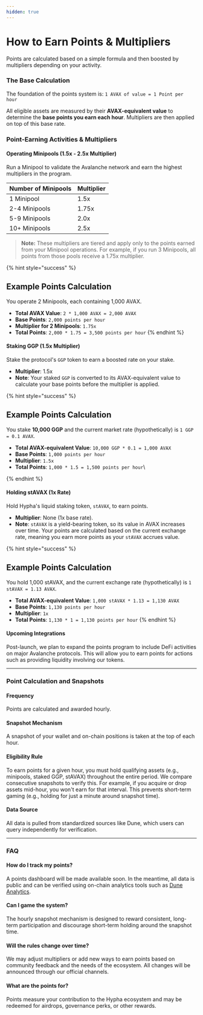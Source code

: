 ```yaml
---
hidden: true
---
```


# How to Earn Points & Multipliers

Points are calculated based on a simple formula and then boosted by multipliers depending on your activity.

### The Base Calculation

The foundation of the points system is: `1 AVAX of value = 1 Point per hour`

All eligible assets are measured by their **AVAX-equivalent value** to determine the **base points you earn each hour**. Multipliers are then applied on top of this base rate.

### Point-Earning Activities & Multipliers

#### Operating Minipools (1.5x - 2.5x Multiplier)

Run a Minipool to validate the Avalanche network and earn the highest multipliers in the program.

| Number of Minipools | Multiplier |
| ------------------- | ---------- |
| 1 Minipool          | 1.5x       |
| 2-4 Minipools       | 1.75x      |
| 5-9 Minipools       | 2.0x       |
| 10+ Minipools       | 2.5x       |

> **Note:** These multipliers are tiered and apply only to the points earned from your Minipool operations. For example, if you run 3 Minipools, all points from those pools receive a 1.75x multiplier.

{% hint style="success" %}
## Example Points Calculation

You operate 2 Minipools, each containing 1,000 AVAX.

* **Total AVAX Value**: `2 * 1,000 AVAX = 2,000 AVAX`
* **Base Points**: `2,000 points per hour`
* **Multiplier for 2 Minipools**: `1.75x`
* **Total Points**: `2,000 * 1.75 = 3,500 points per hour`
{% endhint %}

#### Staking GGP (1.5x Multiplier)

Stake the protocol's `GGP` token to earn a boosted rate on your stake.

* **Multiplier**: 1.5x
* **Note**: Your staked `GGP` is converted to its AVAX-equivalent value to calculate your base points before the multiplier is applied.

{% hint style="success" %}
## Example Points Calculation

You stake **10,000 GGP** and the current market rate (hypothetically) is `1 GGP = 0.1 AVAX`.

* **Total AVAX-equivalent Value**: `10,000 GGP * 0.1 = 1,000 AVAX`
* **Base Points**: `1,000 points per hour`
* **Multiplier**: `1.5x`
* **Total Points**: `1,000 * 1.5 = 1,500 points per hour`\

{% endhint %}

#### Holding stAVAX (1x Rate)

Hold Hypha's liquid staking token, `stAVAX`, to earn points.

* **Multiplier**: None (1x base rate).
* **Note**: `stAVAX` is a yield-bearing token, so its value in AVAX increases over time. Your points are calculated based on the current exchange rate, meaning you earn more points as your `stAVAX` accrues value.

{% hint style="success" %}
## Example Points Calculation

You hold 1,000 stAVAX, and the current exchange rate (hypothetically) is `1 stAVAX = 1.13 AVAX`.

* **Total AVAX-equivalent Value**: `1,000 stAVAX * 1.13 = 1,130 AVAX`
* **Base Points**: `1,130 points per hour`
* **Multiplier**: `1x`
* **Total Points**: `1,130 * 1 = 1,130 points per hour`&#x20;
{% endhint %}

#### Upcoming Integrations

Post-launch, we plan to expand the points program to include DeFi activities on major Avalanche protocols. This will allow you to earn points for actions such as providing liquidity involving our tokens.

***

### Point Calculation and Snapshots

#### Frequency

Points are calculated and awarded hourly.

#### Snapshot Mechanism

A snapshot of your wallet and on-chain positions is taken at the top of each hour.

#### Eligibility Rule

To earn points for a given hour, you must hold qualifying assets (e.g., minipools, staked GGP, stAVAX) throughout the entire period. We compare consecutive snapshots to verify this. For example, if you acquire or drop assets mid-hour, you won't earn for that interval. This prevents short-term gaming (e.g., holding for just a minute around snapshot time).

#### Data Source

All data is pulled from standardized sources like Dune, which users can query independently for verification.

***

### FAQ

#### How do I track my points?

A points dashboard will be made available soon. In the meantime, all data is public and can be verified using on-chain analytics tools such as [Dune Analytics](https://dune.com/).

#### Can I game the system?

The hourly snapshot mechanism is designed to reward consistent, long-term participation and discourage short-term holding around the snapshot time.

#### Will the rules change over time?

We may adjust multipliers or add new ways to earn points based on community feedback and the needs of the ecosystem. All changes will be announced through our official channels.

#### What are the points for?

Points measure your contribution to the Hypha ecosystem and may be redeemed for airdrops, governance perks, or other rewards.

